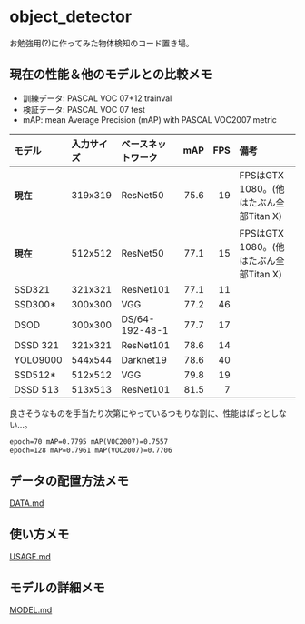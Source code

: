 # object_detector

お勉強用(?)に作ってみた物体検知のコード置き場。

## 現在の性能＆他のモデルとの比較メモ

- 訓練データ: PASCAL VOC 07+12 trainval
- 検証データ: PASCAL VOC 07 test
- mAP: mean Average Precision (mAP) with PASCAL VOC2007 metric

|モデル  |入力サイズ|ベースネットワーク|mAP |FPS |備考                                    |
|:-------|:---------|:-----------------|---:|---:|:---------------------------------------|
|**現在**|319x319   |ResNet50          |75.6|  19|FPSはGTX 1080。(他はたぶん全部Titan X)  |
|**現在**|512x512   |ResNet50          |77.1|  15|FPSはGTX 1080。(他はたぶん全部Titan X)  |
|SSD321  |321x321   |ResNet101         |77.1|  11|                                        |
|SSD300* |300x300   |VGG               |77.2|  46|                                        |
|DSOD    |300x300   |DS/64-192-48-1    |77.7|  17|                                        |
|DSSD 321|321x321   |ResNet101         |78.6|  14|                                        |
|YOLO9000|544x544   |Darknet19         |78.6|  40|                                        |
|SSD512* |512x512   |VGG               |79.8|  19|                                        |
|DSSD 513|513x513   |ResNet101         |81.5|   7|                                        |

良さそうなものを手当たり次第にやっているつもりな割に、性能はぱっとしない…。

```txt
epoch=70 mAP=0.7795 mAP(VOC2007)=0.7557
epoch=128 mAP=0.7961 mAP(VOC2007)=0.7706
```

## データの配置方法メモ

[DATA.md](./DATA.md)

## 使い方メモ

[USAGE.md](./USAGE.md)

## モデルの詳細メモ

[MODEL.md](./MODEL.md)
